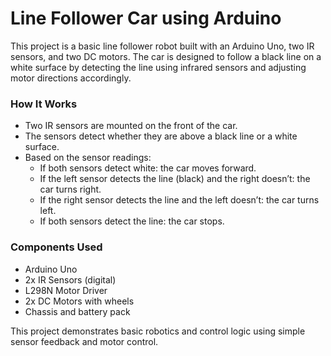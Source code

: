 # Line Follower Car using Arduino

This project is a basic line follower robot built with an Arduino Uno, two IR sensors, and two DC motors. The car is designed to follow a black line on a white surface by detecting the line using infrared sensors and adjusting motor directions accordingly.

### How It Works

- Two IR sensors are mounted on the front of the car.
- The sensors detect whether they are above a black line or a white surface.
- Based on the sensor readings:
  - If both sensors detect white: the car moves forward.
  - If the left sensor detects the line (black) and the right doesn’t: the car turns right.
  - If the right sensor detects the line and the left doesn’t: the car turns left.
  - If both sensors detect the line: the car stops.

### Components Used

- Arduino Uno
- 2x IR Sensors (digital)
- L298N Motor Driver
- 2x DC Motors with wheels
- Chassis and battery pack

This project demonstrates basic robotics and control logic using simple sensor feedback and motor control.
